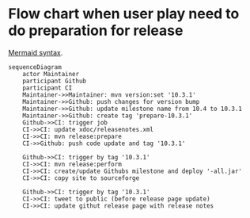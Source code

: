 # Flow chart when user play need to do preparation for release

[Mermaid syntax](https://mermaid-js.github.io/mermaid/#/sequenceDiagram).

```mermaid
sequenceDiagram
    actor Maintainer
    participant Github
    participant CI
    Maintainer->>Maintainer: mvn version:set '10.3.1'
    Maintainer->>Github: push changes for version bump
    Maintainer->>Github: update milestone name from 10.4 to 10.3.1
    Maintainer->>Github: create tag 'prepare-10.3.1'
    Github->>CI: trigger job
    CI->>CI: update xdoc/releasenotes.xml
    CI->>CI: mvn release:prepare
    CI->>Github: push code update and tag '10.3.1'

    Github->>CI: trigger by tag '10.3.1'
    CI->>CI: mvn release:perform
    CI->>CI: create/update Githubs milestone and deploy '-all.jar'
    CI->>CI: copy site to sourceforge

    Github->>CI: trigger by tag '10.3.1'
    CI->>CI: tweet to public (before release page update)
    CI->>CI: update githut release page with release notes

```

